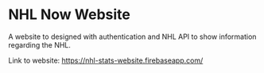 # NHL Now Website
A website to designed with authentication and NHL API to show information
regarding the NHL.

Link to website:
https://nhl-stats-website.firebaseapp.com/
